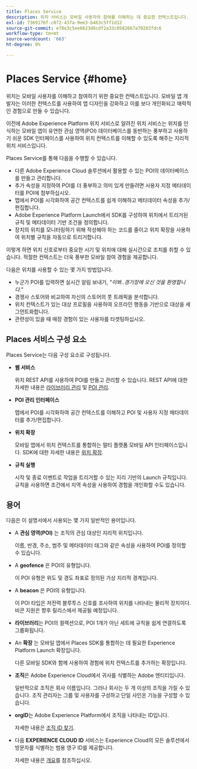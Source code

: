 ```yaml
---
title: Places Service
description: 위치 서비스는 모바일 사용자의 참여를 이해하는 데 중요한 컨텍스트입니다. 모바일 앱 개발자는 이러한 컨텍스트를 사용하여 앱 디자인을 강화하고 이를 보다 개인화되고 매력적인 경험으로 만들 수 있습니다.
exl-id: 7369176f-c072-437a-9ee3-b463c5ff1d12
source-git-commit: e78e3c5ee6623d6cdf2a33c0582667a70283fdc6
workflow-type: tm+mt
source-wordcount: '663'
ht-degree: 9%

---
```


# Places Service {#home}

위치는 모바일 사용자를 이해하고 참여하기 위한 중요한 컨텍스트입니다. 모바일 앱 개발자는 이러한 컨텍스트를 사용하여 앱 디자인을 강화하고 이를 보다 개인화되고 매력적인 경험으로 만들 수 있습니다.

이전에 Adobe Experience Platform 위치 서비스로 알려진 위치 서비스는 위치를 인식하는 모바일 앱이 유연한 관심 영역(POI) 데이터베이스를 동반하는 풍부하고 사용하기 쉬운 SDK 인터페이스를 사용하여 위치 컨텍스트를 이해할 수 있도록 해주는 지리적 위치 서비스입니다.

Places Service를 통해 다음을 수행할 수 있습니다.

* 다른 Adobe Experience Cloud 솔루션에서 활용할 수 있는 POI의 데이터베이스를 만들고 관리합니다.
* 추가 속성을 지정하여 POI를 더 풍부하고 의미 있게 만들려면 사용자 지정 메타데이터를 POI에 첨부하십시오.
* 맵에서 POI를 시각화하여 공간 컨텍스트를 쉽게 이해하고 메타데이터 속성을 추가/편집합니다.
* Adobe Experience Platform Launch에서 SDK를 구성하여 위치에서 트리거된 규칙 및 메타데이터 기반 조건을 정의합니다.
* 장치의 위치를 모니터링하기 위해 작성해야 하는 코드를 줄이고 위치 확장을 사용하여 위치별 규칙을 자동으로 트리거합니다.

이렇게 하면 위치 신호로부터 중요한 시기 및 위치에 대해 실시간으로 조치를 취할 수 있습니다. 적절한 컨텍스트는 더욱 풍부한 모바일 참여 경험을 제공합니다.

다음은 위치를 사용할 수 있는 몇 가지 방법입니다.

* 누군가 POI를 입력하면 실시간 알림 보내기, *&quot;이봐..경기장에 오신 것을 환영합니다.&quot;*
* 경쟁사 스토어와 비교하여 자신의 스토어의 풋 트래픽을 분석합니다.
* 위치 컨텍스트가 있는 대상 프로필을 사용하여 오프라인 행동을 기반으로 대상을 세그먼트화합니다.
* 관련성이 있을 때 매장 경험이 있는 사용자를 타겟팅하십시오.

## Places 서비스 구성 요소

Places Service는 다음 구성 요소로 구성됩니다.

* **웹 서비스**

  위치 REST API를 사용하여 POI를 만들고 관리할 수 있습니다. REST API에 대한 자세한 내용은 [라이브러리 관리](/help/web-service-api/api-usage/manage-libraries/manage-libraries.md) 및 [POI 관리](/help/web-service-api/api-usage/manage-pois/manage-pois.md).

* **POI 관리 인터페이스**

  맵에서 POI를 시각화하여 공간 컨텍스트를 이해하고 POI 및 사용자 지정 메타데이터를 추가/편집합니다.

* **위치 확장**

  모바일 앱에서 위치 컨텍스트를 통합하는 멀티 플랫폼 모바일 API 인터페이스입니다. SDK에 대한 자세한 내용은 [위치 확장](/help/places-ext-aep-sdks/places-extension/places-extension.md).

* **규칙 실행**

  시작 및 종료 이벤트로 작업을 트리거할 수 있는 지리 기반의 Launch 규칙입니다. 규칙을 사용하면 조건에서 지역 속성을 사용하여 경험을 개인화할 수도 있습니다.

## 용어

다음은 이 설명서에서 사용되는 몇 가지 일반적인 용어입니다.

* A **관심 영역(POI)** 는 조직의 관심 대상인 지리적 위치입니다.

  이름, 반경, 주소, 범주 및 메타데이터 태그와 같은 속성을 사용하여 POI를 정의할 수 있습니다.

* A **geofence** 은 POI의 유형입니다.

  이 POI 유형은 위도 및 경도 좌표로 정의된 가상 지리적 경계입니다.

* A **beacon** 은 POI의 유형입니다.

  이 POI 타입은 저전력 블루투스 신호를 조사하여 위치를 나타내는 물리적 장치이다. 비콘 지원은 향후 릴리스에서 제공될 예정입니다.

* **라이브러리**&#x200B;는 POI의 컬렉션으로, POI 1개가 아닌 세트에 규칙을 쉽게 연결하도록 그룹화됩니다.

* An **확장** 는 모바일 앱에서 Places SDK를 통합하는 데 필요한 Experience Platform Launch 확장입니다.

  다른 모바일 SDK와 함께 사용하여 경험에 위치 컨텍스트를 추가하는 확장입니다.

* **조직**&#x200B;은 Adobe Experience Cloud에서 귀사를 식별하는 Adobe 엔티티입니다.

  일반적으로 조직은 회사 이름입니다. 그러나 회사는 두 개 이상의 조직을 가질 수 있습니다. 조직 관리자는 그룹 및 사용자를 구성하고 단일 사인온 기능을 구성할 수 있습니다.

* **orgID**&#x200B;는 Adobe Experience Platform에서 조직을 나타내는 ID입니다.

  자세한 내용은 [조직 ID 찾기](https://forums.adobe.com/thread/2339895).

* 다음 **EXPERIENCE CLOUD ID** 서비스는 Experience Cloud의 모든 솔루션에서 방문자를 식별하는 범용 영구 ID를 제공합니다.

  자세한 내용은 [개요](https://experienceleague.adobe.com/docs/id-service/using/intro/overview.html?lang=ko-KR)를 참조하십시오.

